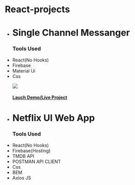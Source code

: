  # React-projects

 
<ul>
  <li><h1>Single Channel Messanger</h1>
   <p><h3>Tools Used</h3><li>React(No Hooks)</li><li>Firebase</li><li>Material Ui</li> <li>Css</li></P>
   <img src="https://github.com/abodmicheal/React-projects/blob/master/Single-Channel-Messanger/public/20200825_112955.gif?raw=true" />
   <h4><a href="https://single-channel-messanger.web.app" target="_blank">Lauch Demo/Live Project</a></h4>
    
<li><h1>Netflix UI Web App</h1>
   <p><h3>Tools Used</h3><li>React(No Hooks)</li><li>Firebase(Hosting)</li><li>TMDB API</li><li>POSTMAN API CLIENT</li> <li>Css</li><li>BEM</li><li>Axios JS</li></P>
    
   
 </ul>
